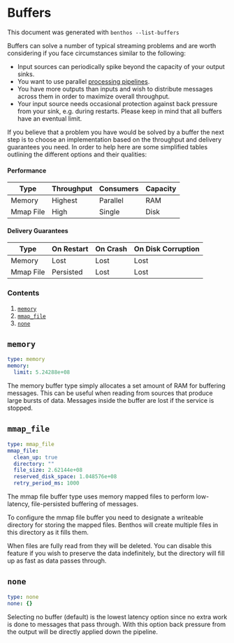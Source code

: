 Buffers
=======

This document was generated with `benthos --list-buffers`

Buffers can solve a number of typical streaming problems and are worth
considering if you face circumstances similar to the following:

- Input sources can periodically spike beyond the capacity of your output sinks.
- You want to use parallel [processing pipelines](../pipeline.md).
- You have more outputs than inputs and wish to distribute messages across them
  in order to maximize overall throughput.
- Your input source needs occasional protection against back pressure from your
  sink, e.g. during restarts. Please keep in mind that all buffers have an
  eventual limit.

If you believe that a problem you have would be solved by a buffer the next step
is to choose an implementation based on the throughput and delivery guarantees
you need. In order to help here are some simplified tables outlining the
different options and their qualities:

#### Performance

| Type      | Throughput | Consumers | Capacity |
| --------- | ---------- | --------- | -------- |
| Memory    | Highest    | Parallel  | RAM      |
| Mmap File | High       | Single    | Disk     |

#### Delivery Guarantees

| Type      | On Restart | On Crash  | On Disk Corruption |
| --------- | ---------- | --------- | ------------------ |
| Memory    | Lost       | Lost      | Lost               |
| Mmap File | Persisted  | Lost      | Lost               |

### Contents

1. [`memory`](#memory)
2. [`mmap_file`](#mmap_file)
3. [`none`](#none)

## `memory`

``` yaml
type: memory
memory:
  limit: 5.24288e+08
```

The memory buffer type simply allocates a set amount of RAM for buffering
messages. This can be useful when reading from sources that produce large bursts
of data. Messages inside the buffer are lost if the service is stopped.

## `mmap_file`

``` yaml
type: mmap_file
mmap_file:
  clean_up: true
  directory: ""
  file_size: 2.62144e+08
  reserved_disk_space: 1.048576e+08
  retry_period_ms: 1000
```

The mmap file buffer type uses memory mapped files to perform low-latency,
file-persisted buffering of messages.

To configure the mmap file buffer you need to designate a writeable directory
for storing the mapped files. Benthos will create multiple files in this
directory as it fills them.

When files are fully read from they will be deleted. You can disable this
feature if you wish to preserve the data indefinitely, but the directory will
fill up as fast as data passes through.

## `none`

``` yaml
type: none
none: {}
```

Selecting no buffer (default) is the lowest latency option since no extra work
is done to messages that pass through. With this option back pressure from the
output will be directly applied down the pipeline.
